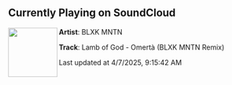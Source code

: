 ## Currently Playing on SoundCloud

[<img align="left" width="100" src="https://i1.sndcdn.com/artworks-T2XBRbiHA0xrCwX1-GUkHIg-t500x500.png">](https://soundcloud.com/blxkmntn/omerta-remix)

**Artist**: BLXK MNTN 

**Track**: Lamb of God - Omertà (BLXK MNTN Remix)

Last updated at 4/7/2025, 9:15:42 AM
